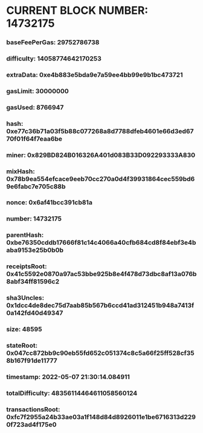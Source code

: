 # CURRENT BLOCK NUMBER: 14732175

### baseFeePerGas: 29752786738
### difficulty: 14058774642170253
### extraData: 0xe4b883e5bda9e7a59ee4bb99e9b1bc473721
### gasLimit: 30000000
### gasUsed: 8766947
### hash: 0xe77c36b71a03f5b88c077268a8d7788dfeb4601e66d3ed6770f01f64f7eaa6be
### miner: 0x829BD824B016326A401d083B33D092293333A830
### mixHash: 0x78b9ea554efcace9eeb70cc270a0d4f39931864cec559bd69e6fabc7e705c88b
### nonce: 0x6af41bcc391cb81a
### number: 14732175
### parentHash: 0xbe76350cddb17666f81c14c4066a40cfb684cd8f84ebf3e4baba9153e25b0b0b
### receiptsRoot: 0x41c5592e0870a97ac53bbe925b8e4f478d73dbc8af13a076b8abf34ff81596c2
### sha3Uncles: 0x1dcc4de8dec75d7aab85b567b6ccd41ad312451b948a7413f0a142fd40d49347
### size: 48595
### stateRoot: 0x047cc872bb9c90eb55fd652c051374c8c5a66f25ff528cf358b167f91de11777
### timestamp: 2022-05-07 21:30:14.084911
### totalDifficulty: 48356114464611058560124
### transactionsRoot: 0xfc7f2955a24b33ae03a1f148d84d8926011e1be6716313d2290f723ad4f175e0
